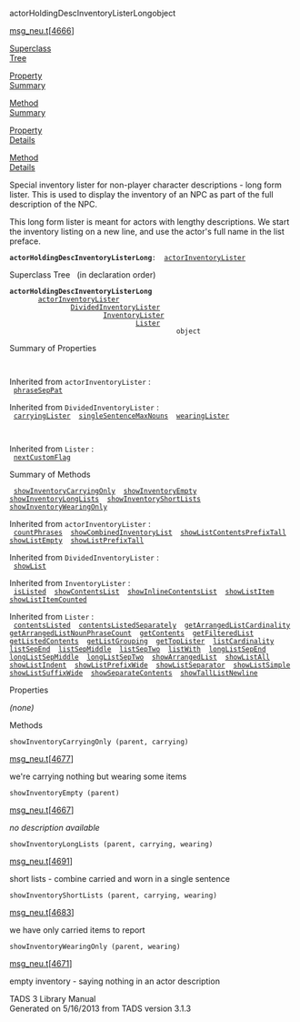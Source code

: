 ---
---
<span class="title">actorHoldingDescInventoryListerLong</span><span class="type">object</span>

[msg_neu.t](../file/msg_neu.t.html)\[[4666](../source/msg_neu.t.html#4666)\]

[Superclass  
Tree](#_SuperClassTree_)

[Property  
Summary](#_PropSummary_)

[Method  
Summary](#_MethodSummary_)

[Property  
Details](#_Properties_)

[Method  
Details](#_Methods_)

<div class="fdesc">

Special inventory lister for non-player character descriptions - long
form lister. This is used to display the inventory of an NPC as part of
the full description of the NPC.

This long form lister is meant for actors with lengthy descriptions. We
start the inventory listing on a new line, and use the actor's full name
in the list preface.

**`actorHoldingDescInventoryListerLong`**` :   `[`actorInventoryLister`](../object/actorInventoryLister.html)

</div>

<span id="_SuperClassTree_"></span>

<div class="mjhd">

<span class="hdln">Superclass Tree</span>   (in declaration order)

</div>

**`actorHoldingDescInventoryListerLong`**  
`         `[`actorInventoryLister`](../object/actorInventoryLister.html)  
`                 `[`DividedInventoryLister`](../object/DividedInventoryLister.html)  
`                         `[`InventoryLister`](../object/InventoryLister.html)  
`                                 `[`Lister`](../object/Lister.html)  
`                                         object`  
<span id="_PropSummary_"></span>

<div class="mjhd">

<span class="hdln">Summary of Properties</span>  

</div>

` `

Inherited from `actorInventoryLister` :  
` `[`phraseSepPat`](../object/actorInventoryLister.html#phraseSepPat)`  `

Inherited from `DividedInventoryLister` :  
` `[`carryingLister`](../object/DividedInventoryLister.html#carryingLister)`  `[`singleSentenceMaxNouns`](../object/DividedInventoryLister.html#singleSentenceMaxNouns)`  `[`wearingLister`](../object/DividedInventoryLister.html#wearingLister)`  `

` `

Inherited from `Lister` :  
` `[`nextCustomFlag`](../object/Lister.html#nextCustomFlag)`  `

<span id="_MethodSummary_"></span>

<div class="mjhd">

<span class="hdln">Summary of Methods</span>  

</div>

` `[`showInventoryCarryingOnly`](#showInventoryCarryingOnly)`  `[`showInventoryEmpty`](#showInventoryEmpty)`  `[`showInventoryLongLists`](#showInventoryLongLists)`  `[`showInventoryShortLists`](#showInventoryShortLists)`  `[`showInventoryWearingOnly`](#showInventoryWearingOnly)`  `

Inherited from `actorInventoryLister` :  
` `[`countPhrases`](../object/actorInventoryLister.html#countPhrases)`  `[`showCombinedInventoryList`](../object/actorInventoryLister.html#showCombinedInventoryList)`  `[`showListContentsPrefixTall`](../object/actorInventoryLister.html#showListContentsPrefixTall)`  `[`showListEmpty`](../object/actorInventoryLister.html#showListEmpty)`  `[`showListPrefixTall`](../object/actorInventoryLister.html#showListPrefixTall)`  `

Inherited from `DividedInventoryLister` :  
` `[`showList`](../object/DividedInventoryLister.html#showList)`  `

Inherited from `InventoryLister` :  
` `[`isListed`](../object/InventoryLister.html#isListed)`  `[`showContentsList`](../object/InventoryLister.html#showContentsList)`  `[`showInlineContentsList`](../object/InventoryLister.html#showInlineContentsList)`  `[`showListItem`](../object/InventoryLister.html#showListItem)`  `[`showListItemCounted`](../object/InventoryLister.html#showListItemCounted)`  `

Inherited from `Lister` :  
` `[`contentsListed`](../object/Lister.html#contentsListed)`  `[`contentsListedSeparately`](../object/Lister.html#contentsListedSeparately)`  `[`getArrangedListCardinality`](../object/Lister.html#getArrangedListCardinality)`  `[`getArrangedListNounPhraseCount`](../object/Lister.html#getArrangedListNounPhraseCount)`  `[`getContents`](../object/Lister.html#getContents)`  `[`getFilteredList`](../object/Lister.html#getFilteredList)`  `[`getListedContents`](../object/Lister.html#getListedContents)`  `[`getListGrouping`](../object/Lister.html#getListGrouping)`  `[`getTopLister`](../object/Lister.html#getTopLister)`  `[`listCardinality`](../object/Lister.html#listCardinality)`  `[`listSepEnd`](../object/Lister.html#listSepEnd)`  `[`listSepMiddle`](../object/Lister.html#listSepMiddle)`  `[`listSepTwo`](../object/Lister.html#listSepTwo)`  `[`listWith`](../object/Lister.html#listWith)`  `[`longListSepEnd`](../object/Lister.html#longListSepEnd)`  `[`longListSepMiddle`](../object/Lister.html#longListSepMiddle)`  `[`longListSepTwo`](../object/Lister.html#longListSepTwo)`  `[`showArrangedList`](../object/Lister.html#showArrangedList)`  `[`showListAll`](../object/Lister.html#showListAll)`  `[`showListIndent`](../object/Lister.html#showListIndent)`  `[`showListPrefixWide`](../object/Lister.html#showListPrefixWide)`  `[`showListSeparator`](../object/Lister.html#showListSeparator)`  `[`showListSimple`](../object/Lister.html#showListSimple)`  `[`showListSuffixWide`](../object/Lister.html#showListSuffixWide)`  `[`showSeparateContents`](../object/Lister.html#showSeparateContents)`  `[`showTallListNewline`](../object/Lister.html#showTallListNewline)`  `

<span id="_Properties_"></span>

<div class="mjhd">

<span class="hdln">Properties</span>  

</div>

*(none)* <span id="_Methods_"></span>

<div class="mjhd">

<span class="hdln">Methods</span>  

</div>

<span id="showInventoryCarryingOnly"></span>

`showInventoryCarryingOnly (parent, carrying)`

[msg_neu.t](../file/msg_neu.t.html)\[[4677](../source/msg_neu.t.html#4677)\]

<div class="desc">

we're carrying nothing but wearing some items

</div>

<span id="showInventoryEmpty"></span>

`showInventoryEmpty (parent)`

[msg_neu.t](../file/msg_neu.t.html)\[[4667](../source/msg_neu.t.html#4667)\]

<div class="desc">

*no description available*

</div>

<span id="showInventoryLongLists"></span>

`showInventoryLongLists (parent, carrying, wearing)`

[msg_neu.t](../file/msg_neu.t.html)\[[4691](../source/msg_neu.t.html#4691)\]

<div class="desc">

short lists - combine carried and worn in a single sentence

</div>

<span id="showInventoryShortLists"></span>

`showInventoryShortLists (parent, carrying, wearing)`

[msg_neu.t](../file/msg_neu.t.html)\[[4683](../source/msg_neu.t.html#4683)\]

<div class="desc">

we have only carried items to report

</div>

<span id="showInventoryWearingOnly"></span>

`showInventoryWearingOnly (parent, wearing)`

[msg_neu.t](../file/msg_neu.t.html)\[[4671](../source/msg_neu.t.html#4671)\]

<div class="desc">

empty inventory - saying nothing in an actor description

</div>

<div class="ftr">

TADS 3 Library Manual  
Generated on 5/16/2013 from TADS version 3.1.3

</div>

